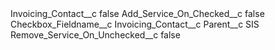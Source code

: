 <?xml version="1.0" encoding="UTF-8"?>
<CustomMetadata xmlns="http://soap.sforce.com/2006/04/metadata" xmlns:xsi="http://www.w3.org/2001/XMLSchema-instance" xmlns:xsd="http://www.w3.org/2001/XMLSchema">
    <label>Invoicing_Contact__c</label>
    <protected>false</protected>
    <values>
        <field>Add_Service_On_Checked__c</field>
        <value xsi:type="xsd:boolean">false</value>
    </values>
    <values>
        <field>Checkbox_Fieldname__c</field>
        <value xsi:type="xsd:string">Invoicing_Contact__c</value>
    </values>
    <values>
        <field>Parent__c</field>
        <value xsi:type="xsd:string">SIS</value>
    </values>
    <values>
        <field>Remove_Service_On_Unchecked__c</field>
        <value xsi:type="xsd:boolean">false</value>
    </values>
</CustomMetadata>
